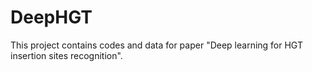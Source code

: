 # DeepHGT
This project contains codes and data for paper "Deep learning for HGT insertion sites recognition".
